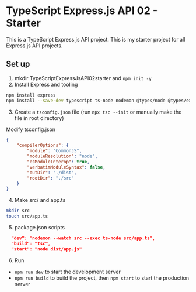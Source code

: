 # TypeScript Express.js API 02 - Starter

This is a TypeScript Express.js API project. This is my starter project for all Express.js API projects.

## Set up

1. mkdir TypeScriptExpressJsAPI02starter and `npm init -y`
2. Install Express and tooling

```bash
npm install express
npm install --save-dev typescript ts-node nodemon @types/node @types/express
```

3. Create a `tsconfig.json` file (run `npx tsc --init` or manually make the file in root directory)

Modify tsconfig.json

```json
{
	"compilerOptions": {
		"module": "CommonJS",
		"moduleResolution": "node",
		"esModuleInterop": true,
		"verbatimModuleSyntax": false,
		"outDir": "./dist",
		"rootDir": "./src"
	}
}
```

4. Make src/ and app.ts

```bash
mkdir src
touch src/app.ts
```

5. package.json scripts

```json
  "dev": "nodemon --watch src --exec ts-node src/app.ts",
  "build": "tsc",
  "start": "node dist/app.js"
```

6. Run

- `npm run dev` to start the development server
- `npm run build` to build the project, then `npm start` to start the production server
